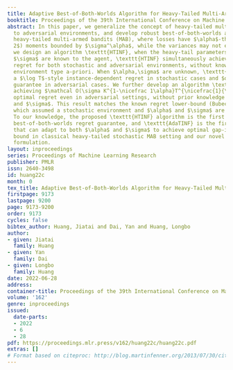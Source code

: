 ```yaml
---
title: Adaptive Best-of-Both-Worlds Algorithm for Heavy-Tailed Multi-Armed Bandits
booktitle: Proceedings of the 39th International Conference on Machine Learning
abstract: In this paper, we generalize the concept of heavy-tailed multi-armed bandits
  to adversarial environments, and develop robust best-of-both-worlds algorithms for
  heavy-tailed multi-armed bandits (MAB), where losses have $\alpha$-th ($1<\alpha\le
  2$) moments bounded by $\sigma^\alpha$, while the variances may not exist. Specifically,
  we design an algorithm \texttt{HTINF}, when the heavy-tail parameters $\alpha$ and
  $\sigma$ are known to the agent, \texttt{HTINF} simultaneously achieves the optimal
  regret for both stochastic and adversarial environments, without knowing the actual
  environment type a-priori. When $\alpha,\sigma$ are unknown, \texttt{HTINF} achieves
  a $\log T$-style instance-dependent regret in stochastic cases and $o(T)$ no-regret
  guarantee in adversarial cases. We further develop an algorithm \texttt{AdaTINF},
  achieving $\mathcal O(\sigma K^{1-\nicefrac 1\alpha}T^{\nicefrac{1}{\alpha}})$ minimax
  optimal regret even in adversarial settings, without prior knowledge on $\alpha$
  and $\sigma$. This result matches the known regret lower-bound (Bubeck et al., 2013),
  which assumed a stochastic environment and $\alpha$ and $\sigma$ are both known.
  To our knowledge, the proposed \texttt{HTINF} algorithm is the first to enjoy a
  best-of-both-worlds regret guarantee, and \texttt{AdaTINF} is the first algorithm
  that can adapt to both $\alpha$ and $\sigma$ to achieve optimal gap-indepedent regret
  bound in classical heavy-tailed stochastic MAB setting and our novel adversarial
  formulation.
layout: inproceedings
series: Proceedings of Machine Learning Research
publisher: PMLR
issn: 2640-3498
id: huang22c
month: 0
tex_title: Adaptive Best-of-Both-Worlds Algorithm for Heavy-Tailed Multi-Armed Bandits
firstpage: 9173
lastpage: 9200
page: 9173-9200
order: 9173
cycles: false
bibtex_author: Huang, Jiatai and Dai, Yan and Huang, Longbo
author:
- given: Jiatai
  family: Huang
- given: Yan
  family: Dai
- given: Longbo
  family: Huang
date: 2022-06-28
address:
container-title: Proceedings of the 39th International Conference on Machine Learning
volume: '162'
genre: inproceedings
issued:
  date-parts:
  - 2022
  - 6
  - 28
pdf: https://proceedings.mlr.press/v162/huang22c/huang22c.pdf
extras: []
# Format based on citeproc: http://blog.martinfenner.org/2013/07/30/citeproc-yaml-for-bibliographies/
---
```

